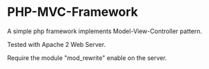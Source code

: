 PHP-MVC-Framework
=================

A simple php framework implements Model-View-Controller pattern.

Tested with Apache 2 Web Server.

Require the module "mod_rewrite" enable on the server.
